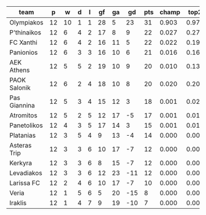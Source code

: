 |     team     | p  | w  | d | l | gf | ga | gd  | pts | champ | top2  | top3  | top4  |  5-7  | bot4  | bot3  | bot2  |
|--------------|----|----|---|---|----|----|-----|-----|-------|-------|-------|-------|-------|-------|-------|-------|
| Olympiakos   | 12 | 10 | 1 | 1 | 28 |  5 |  23 |  31 | 0.903 | 0.974 | 0.991 | 0.998 | 0.003 | 0.000 | 0.000 | 0.000|
| P'thinaikos  | 12 |  6 | 4 | 2 | 17 |  8 |   9 |  22 | 0.027 | 0.274 | 0.471 | 0.633 | 0.286 | 0.001 | 0.000 | 0.000|
| FC Xanthi    | 12 |  6 | 4 | 2 | 16 | 11 |   5 |  22 | 0.022 | 0.192 | 0.368 | 0.545 | 0.341 | 0.002 | 0.001 | 0.000|
| Panionios    | 12 |  6 | 3 | 3 | 16 | 10 |   6 |  21 | 0.016 | 0.162 | 0.322 | 0.478 | 0.374 | 0.004 | 0.001 | 0.000|
| AEK Athens   | 12 |  5 | 5 | 2 | 19 | 10 |   9 |  20 | 0.010 | 0.135 | 0.284 | 0.430 | 0.390 | 0.004 | 0.001 | 0.000|
| PAOK Salonik | 12 |  6 | 2 | 4 | 18 | 10 |   8 |  20 | 0.020 | 0.205 | 0.385 | 0.549 | 0.335 | 0.003 | 0.001 | 0.000|
| Pas Giannina | 12 |  5 | 3 | 4 | 15 | 12 |   3 |  18 | 0.001 | 0.027 | 0.076 | 0.142 | 0.343 | 0.044 | 0.020 | 0.008|
| Atromitos    | 12 |  5 | 2 | 5 | 12 | 17 |  -5 |  17 | 0.001 | 0.014 | 0.045 | 0.092 | 0.294 | 0.073 | 0.037 | 0.012|
| Panetolikos  | 12 |  4 | 3 | 5 | 17 | 14 |   3 |  15 | 0.001 | 0.015 | 0.044 | 0.095 | 0.305 | 0.070 | 0.034 | 0.011|
| Platanias    | 12 |  3 | 5 | 4 |  9 | 13 |  -4 |  14 | 0.000 | 0.003 | 0.009 | 0.021 | 0.139 | 0.210 | 0.122 | 0.057|
| Asteras Trip | 12 |  3 | 3 | 6 | 10 | 17 |  -7 |  12 | 0.000 | 0.001 | 0.003 | 0.007 | 0.057 | 0.436 | 0.293 | 0.160|
| Kerkyra      | 12 |  3 | 3 | 6 |  8 | 15 |  -7 |  12 | 0.000 | 0.000 | 0.001 | 0.005 | 0.052 | 0.453 | 0.307 | 0.171|
| Levadiakos   | 12 |  3 | 3 | 6 | 12 | 23 | -11 |  12 | 0.000 | 0.000 | 0.001 | 0.003 | 0.034 | 0.565 | 0.416 | 0.263|
| Larissa FC   | 12 |  2 | 4 | 6 | 10 | 17 |  -7 |  10 | 0.000 | 0.000 | 0.002 | 0.004 | 0.034 | 0.528 | 0.380 | 0.231|
| Veria        | 12 |  1 | 5 | 6 |  5 | 20 | -15 |   8 | 0.000 | 0.000 | 0.000 | 0.000 | 0.006 | 0.826 | 0.723 | 0.574|
| Iraklis      | 12 |  1 | 4 | 7 |  9 | 19 | -10 |   7 | 0.000 | 0.000 | 0.000 | 0.000 | 0.007 | 0.781 | 0.664 | 0.513|
